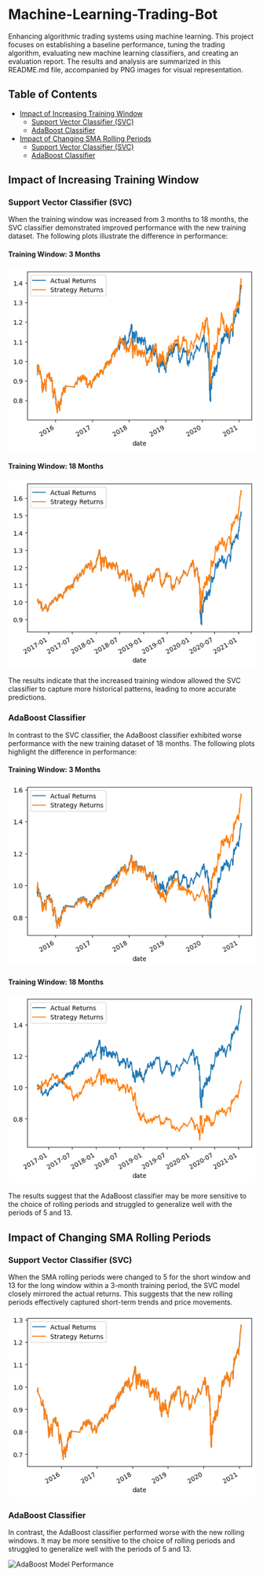# Machine-Learning-Trading-Bot

Enhancing algorithmic trading systems using machine learning. This project focuses on establishing a baseline performance, tuning the trading algorithm, evaluating new machine learning classifiers, and creating an evaluation report. The results and analysis are summarized in this README.md file, accompanied by PNG images for visual representation.

## Table of Contents
- [Impact of Increasing Training Window](#impact-of-increasing-training-window)
  - [Support Vector Classifier (SVC)](#support-vector-classifier-svc)
  - [AdaBoost Classifier](#adaboost-classifier)
- [Impact of Changing SMA Rolling Periods](#impact-of-changing-sma-rolling-periods)
  - [Support Vector Classifier (SVC)](#support-vector-classifier-svc-1)
  - [AdaBoost Classifier](#adaboost-classifier-1)

## Impact of Increasing Training Window

### Support Vector Classifier (SVC)

When the training window was increased from 3 months to 18 months, the SVC classifier demonstrated improved performance with the new training dataset. The following plots illustrate the difference in performance:

#### Training Window: 3 Months

![SVC 3-month training window](./Resources/Images/svm_3_mothn_training.png)

#### Training Window: 18 Months

![SVC 18-month training window](./Resources/Images/SVM_18_months.png)

The results indicate that the increased training window allowed the SVC classifier to capture more historical patterns, leading to more accurate predictions.

### AdaBoost Classifier

In contrast to the SVC classifier, the AdaBoost classifier exhibited worse performance with the new training dataset of 18 months. The following plots highlight the difference in performance:

#### Training Window: 3 Months

![AdaBoost 3-month training window](./Resources/Images/Adam_3_monthd.png)

#### Training Window: 18 Months

![AdaBoost 18-month training window](./Resources/Images/adam_18_months.png)

The results suggest that the AdaBoost classifier may be more sensitive to the choice of rolling periods and struggled to generalize well with the periods of 5 and 13.

## Impact of Changing SMA Rolling Periods

### Support Vector Classifier (SVC)

When the SMA rolling periods were changed to 5 for the short window and 13 for the long window within a 3-month training period, the SVC model closely mirrored the actual returns. This suggests that the new rolling periods effectively captured short-term trends and price movements.

![SVC Model Performance](./Resources/Images/SVC_SMA_3_13.png)

### AdaBoost Classifier

In contrast, the AdaBoost classifier performed worse with the new rolling windows. It may be more sensitive to the choice of rolling periods and struggled to generalize well with the periods of 5 and 13.

![AdaBoost Model Performance](path/to/adaboost_model_image.png)

